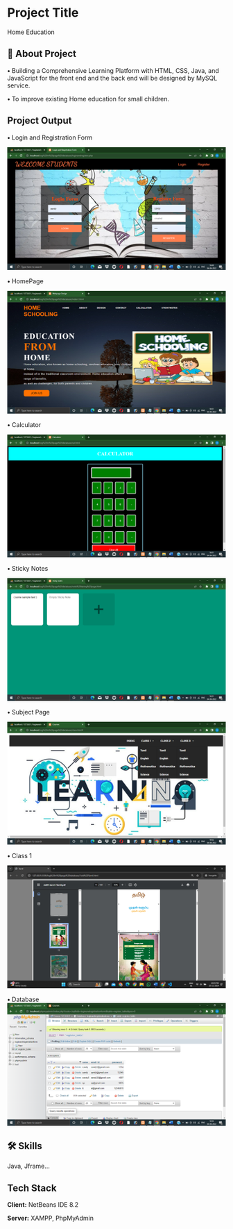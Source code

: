 
# Project Title

Home Education


## 🚀 About Project

**•** Building a Comprehensive Learning Platform with HTML, CSS, Java, and JavaScript for the front end and the back end will be designed by MySQL service.

**•** To improve existing Home education for small children.


## Project Output


**•** Login and Registration Form

<picture>
    <img alt="" src="outputImages/Screenshot (1).png">
</picture><br/>

**•** HomePage

<picture>
    <img alt="" src="outputImages/Screenshot (4).png">
</picture><br/>

**•** Calculator

<picture>
    <img alt="" src="outputImages/Screenshot (9).png">
</picture><br/>

**•** Sticky Notes

<picture>
    <img alt="" src="outputImages/Screenshot (10).png">
</picture><br/>

**•** Subject Page

<picture>
    <img alt="" src="outputImages/Screenshot (11).png">
</picture><br/>

**•** Class 1

<picture>
    <img alt="" src="outputImages/Screenshot (1650).png">
</picture><br/>

**•** Database
<picture>
    <img alt="" src="outputImages/Screenshot (12).png">
</picture>


## 🛠 Skills
Java, Jframe...


## Tech Stack

**Client:** NetBeans IDE 8.2

**Server:** XAMPP, PhpMyAdmin

